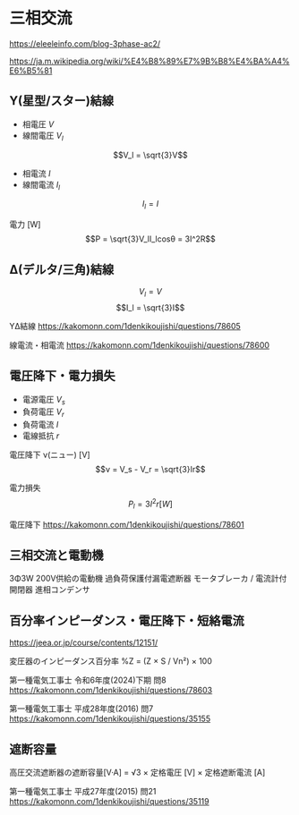 # 三相交流

https://eleeleinfo.com/blog-3phase-ac2/

https://ja.m.wikipedia.org/wiki/%E4%B8%89%E7%9B%B8%E4%BA%A4%E6%B5%81

## Y(星型/スター)結線
- 相電圧 $V$
- 線間電圧 $V_l$
  
$$V_l = \sqrt{3}V$$

- 相電流 $I$
- 線間電流 $I_l$

$$I_l = I$$

電力 [W]
$$P = \sqrt{3}V_lI_lcosθ = 3I^2R$$


## Δ(デルタ/三角)結線
$$V_l = V$$
$$I_l = \sqrt{3}I$$


YΔ結線
https://kakomonn.com/1denkikoujishi/questions/78605

線電流・相電流
https://kakomonn.com/1denkikoujishi/questions/78600


## 電圧降下・電力損失
- 電源電圧 $V_s$
- 負荷電圧 $V_r$
- 負荷電流 $I$
- 電線抵抗 $r$

電圧降下 ν(ニュー) [V]
$$ν = V_s - V_r = \sqrt{3}Ir$$

電力損失
$$P_l = 3I^2r [W]$$

電圧降下
https://kakomonn.com/1denkikoujishi/questions/78601

## 三相交流と電動機
3Φ3W 200V供給の電動機
過負荷保護付漏電遮断器
モータブレーカ / 電流計付開閉器
進相コンデンサ

## 百分率インピーダンス・電圧降下・短絡電流

https://jeea.or.jp/course/contents/12151/

変圧器のインピーダンス百分率
%Z = (Z × S / Vn²) × 100

第一種電気工事士 令和6年度(2024)下期 問8
https://kakomonn.com/1denkikoujishi/questions/78603

第一種電気工事士 平成28年度(2016) 問7
https://kakomonn.com/1denkikoujishi/questions/35155



## 遮断容量

高圧交流遮断器の遮断容量[V·A] = √3 × 定格電圧 [V] × 定格遮断電流 [A]

第一種電気工事士 平成27年度(2015) 問21
https://kakomonn.com/1denkikoujishi/questions/35119


